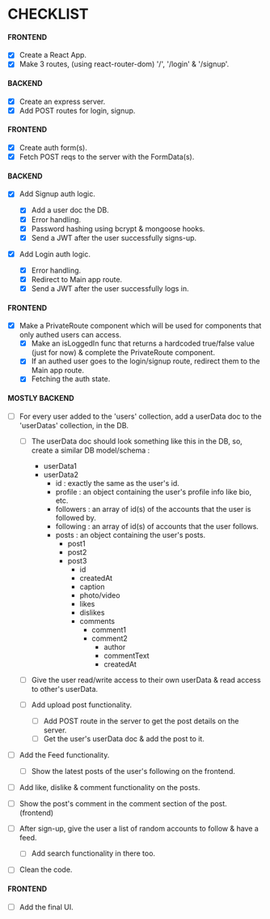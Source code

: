 # CHECKLIST

#### FRONTEND

- [x] Create a React App.
- [x] Make 3 routes, (using react-router-dom) '/', '/login' & '/signup'.

#### BACKEND

- [x] Create an express server.
- [x] Add POST routes for login, signup.

#### FRONTEND

- [x] Create auth form(s).
- [x] Fetch POST reqs to the server with the FormData(s).

#### BACKEND

- [x] Add Signup auth logic.

  - [x] Add a user doc the DB.
  - [x] Error handling.
  - [x] Password hashing using bcrypt & mongoose hooks.
  - [x] Send a JWT after the user successfully signs-up.

- [x] Add Login auth logic.

  - [x] Error handling.
  - [x] Redirect to Main app route.
  - [x] Send a JWT after the user successfully logs in.

#### FRONTEND

- [x] Make a PrivateRoute component which will be used for components that only authed users can access.
  - [x] Make an isLoggedIn func that returns a hardcoded true/false value (just for now) & complete the PrivateRoute component.
  - [x] If an authed user goes to the login/signup route, redirect them to the Main app route.
  - [x] Fetching the auth state.

#### MOSTLY BACKEND

- [ ] For every user added to the 'users' collection, add a userData doc to the 'userDatas' collection, in the DB.

  - [ ] The userData doc should look something like this in the DB, so, create a similar DB model/schema :
    - userData1
    - userData2
      - id : exactly the same as the user's id.
      - profile : an object containing the user's profile info like bio, etc.
      - followers : an array of id(s) of the accounts that the user is followed by.
      - following : an array of id(s) of accounts that the user follows.
      - posts : an object containing the user's posts.
        - post1
        - post2
        - post3
          - id
          - createdAt
          - caption
          - photo/video
          - likes
          - dislikes
          - comments
            - comment1
            - comment2
              - author
              - commentText
              - createdAt
  - [ ] Give the user read/write access to their own userData & read access to other's userData.

  - [ ] Add upload post functionality.

    - [ ] Add POST route in the server to get the post details on the server.
    - [ ] Get the user's userData doc & add the post to it.

- [ ] Add the Feed functionality.

  - [ ] Show the latest posts of the user's following on the frontend.

- [ ] Add like, dislike & comment functionality on the posts.
- [ ] Show the post's comment in the comment section of the post. (frontend)

- [ ] After sign-up, give the user a list of random accounts to follow & have a feed.

  - [ ] Add search functionality in there too.

- [ ] Clean the code.

#### FRONTEND

- [ ] Add the final UI.

